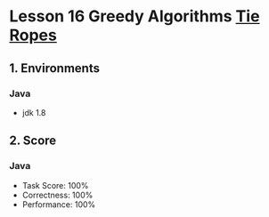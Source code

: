 # Lesson 16 Greedy Algorithms [Tie Ropes](https://app.codility.com/programmers/lessons/16-greedy_algorithms/tie_ropes)

## 1. Environments
### Java
- jdk 1.8

## 2. Score
### Java
- Task Score: 100%
- Correctness: 100%
- Performance: 100%